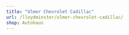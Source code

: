 ```yaml
---
title: "Ulmer Chevrolet Cadillac"
url: /lloydminster/ulmer-chevrolet-cadillac/
shop: Autohaus
---
```

